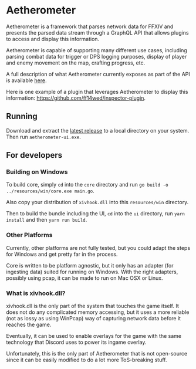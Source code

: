 # Aetherometer

Aetherometer is a framework that parses network data for FFXIV and presents
the parsed data stream through a GraphQL API that allows plugins to access
and display this information.

Aetherometer is capable of supporting many different use cases, including
parsing combat data for trigger or DPS logging purposes, display of
player and enemy movement on the map, crafting progress, etc.

A full description of what Aetherometer currently exposes as part of the API
is available [here](core/models/schema.graphql).

Here is one example of a plugin that leverages Aetherometer to display
this information: https://github.com/ff14wed/inspector-plugin.

## Running

Download and extract the [latest release](https://github.com/ff14wed/aetherometer/releases)
to a local directory on your system. Then run `aetherometer-ui.exe`.

## For developers

### Building on Windows

To build core, simply `cd` into the `core` directory and run
`go build -o ../resources/win/core.exe main.go`.

Also copy your distribution of `xivhook.dll` into this `resources/win`
directory.

Then to build the bundle including the UI, `cd` into the `ui` directory,
run `yarn install` and then `yarn run build`.

### Other Platforms

Currently, other platforms are not fully tested, but you could adapt the
steps for Windows and get pretty far in the process.

Core is written to be platform agnostic, but it only has an adapter (for
ingesting data) suited for running on Windows. With the right adapters,
possibly using pcap, it can be made to run on Mac OSX or Linux.

### What is xivhook.dll?

xivhook.dll is the only part of the system that touches the game itself. It
does not do any complicated memory accessing, but it uses a more reliable
(not as lossy as using WinPcap) way of capturing network data before it
reaches the game.

Eventually, it can be used to enable overlays for the game with the same
technology that Discord uses to power its ingame overlay.

Unfortunately, this is the only part of Aetherometer that is not open-source
since it can be easily modified to do a lot more ToS-breaking stuff.
